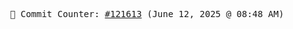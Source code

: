 <p align="center">
    <samp>
        📮 Commit Counter: <a href="https://github.com/Javascript-void0/Javascript-void0/commits/main">#121613</a> (June 12, 2025 @ 08:48 AM)
    </samp>
</p>